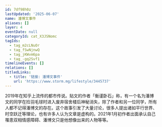 ```yaml
---
id: 7df98h0z
lastUpdated: '2025-06-07'
name: 潘博文事件
aliases: []
layer: 4
eventDate: null
categoryId: cat_X3JSNomc
tagIds:
  - tag_m2cLNuOr
  - tag_fSwNjnwQ
  - tag_jKWvm6pa
  - tag_-gq2Svf1
timelineEvents: []
relations: []
titledLinks:
  - title: '链接: 潘博文事件'
    url: 'https://www.storm.mg/lifestyle/3445737'
---
```

2019年在知乎上流传的都市传说。贴文的作者「衡谨卧石」称，有一个名为潘博文的同学在捡羽毛球时进入废弃宿舍楼后神秘消失，除了作者和另一位同学，所有人都不记得潘博文的存在。这个故事引发了大量讨论，很多人提出诸如平行世界、时空跃迁等理论，也有许多人认为文章是虚构的。2021年1月初作者出面承认自己罹患双相情感障碍、潘博文只是他想像出来的人物等等。
